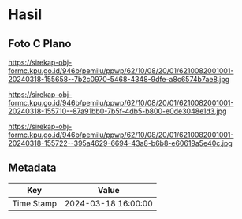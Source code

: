 # Hasil

## Foto C Plano

https://sirekap-obj-formc.kpu.go.id/946b/pemilu/ppwp/62/10/08/20/01/6210082001001-20240318-155658--7b2c0970-5468-4348-9dfe-a8c6574b7ae8.jpg

https://sirekap-obj-formc.kpu.go.id/946b/pemilu/ppwp/62/10/08/20/01/6210082001001-20240318-155710--87a91bb0-7b5f-4db5-b800-e0de3048e1d3.jpg

https://sirekap-obj-formc.kpu.go.id/946b/pemilu/ppwp/62/10/08/20/01/6210082001001-20240318-155722--395a4629-6694-43a8-b6b8-e60619a5e40c.jpg


## Metadata

| Key        | Value               |
| ---------- | ------------------- |
| Time Stamp | 2024-03-18 16:00:00 |



